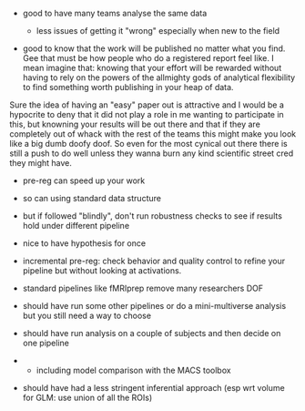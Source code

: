 - good to have many teams analyse the same data
  - less issues of getting it "wrong" especially when new to the field

- good to know that the work will be published no matter what you find. Gee that must be how people who do a registered report feel like. I mean imagine that: knowing that your effort will be rewarded without having to rely on the powers of the allmighty gods of analytical flexibility to find something worth publishing in your heap of data.

Sure the idea of having an "easy" paper out is attractive and I would be a hypocrite to deny that it did not play a role in me wanting to participate in this, but knowning your results will be out there and that if they are completely out of whack with the rest of the teams this might make you look like a big dumb doofy doof. So even for the most cynical out there there is still a push to do well unless they wanna burn any kind scientific street cred they might have.

- pre-reg can speed up your work
- so can using standard data structure
- but if followed "blindly", don't run robustness checks to see if results hold under different pipeline

- nice to have hypothesis for once

- incremental pre-reg: check behavior and quality control to refine your pipeline but without looking at activations.

 - standard pipelines like fMRIprep remove many researchers DOF

- should have run some other pipelines or do a mini-multiverse analysis but you still need a way to choose

- should have run analysis on a couple of subjects and then decide on one pipeline
-  - including model comparison with the MACS toolbox

- should have had a less stringent inferential approach (esp wrt volume for GLM: use union of all the ROIs)
